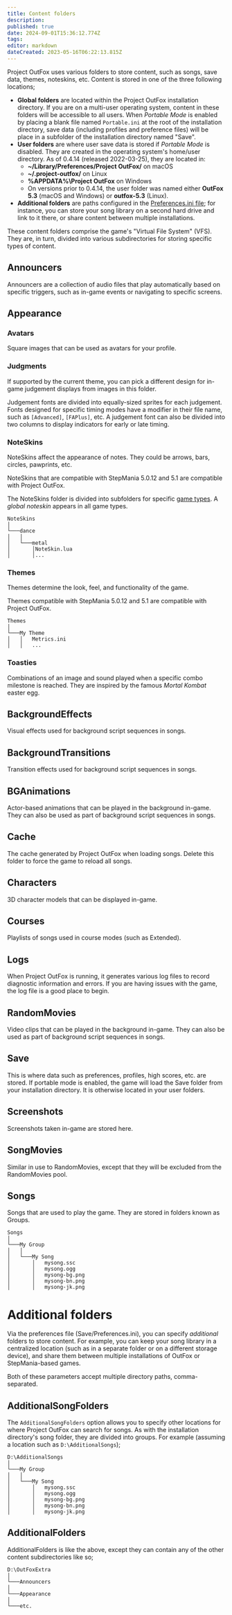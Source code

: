 ```yaml
---
title: Content folders
description: 
published: true
date: 2024-09-01T15:36:12.774Z
tags: 
editor: markdown
dateCreated: 2023-05-16T06:22:13.815Z
---
```


Project OutFox uses various folders to store content, such as songs, save data, themes, noteskins, etc. Content is stored in one of the three following locations;

* **Global folders** are located within the Project OutFox installation directory. If you are on a multi-user operating system, content in these folders will be accessible to all users. When _Portable Mode_ is enabled by placing a blank file named ``Portable.ini`` at the root of the installation directory, save data (including profiles and preference files) will be place in a subfolder of the installation directory named "Save".
* **User folders** are where user save data is stored if _Portable Mode_ is disabled. They are created in the operating system's home/user directory. As of 0.4.14 (released 2022-03-25), they are located in:
    * **~/Library/Preferences/Project OutFox/** on macOS
    * **~/.project-outfox/** on Linux
    * **%APPDATA%\Project OutFox** on Windows
    * On versions prior to 0.4.14, the user folder was named either **OutFox 5.3** (macOS and Windows) or **outfox-5.3** (Linux).
* **Additional folders** are paths configured in the [Preferences.ini file](/user-guide/config/preferences/#additionalfolders); for instance, you can store your song library on a second hard drive and link to it there, or share content between multiple installations.

These content folders comprise the game's "Virtual File System" (VFS). They are, in turn, divided into various subdirectories for storing specific types of content. 

## Announcers
Announcers are a collection of audio files that play automatically based on specific triggers, such as in-game events or navigating to specific screens.

## Appearance

### Avatars

Square images that can be used as avatars for your profile. 

### Judgments

If supported by the current theme, you can pick a different design for in-game judgement displays from images in this folder.

Judgement fonts are divided into equally-sized sprites for each judgement. Fonts designed for specific timing modes have a modifier in their file name, such as ``[Advanced]``, ``[FAPlus]``, etc. A judgement font can also be divided into two columns to display indicators for early or late timing.

### NoteSkins

NoteSkins affect the appearance of notes. They could be arrows, bars, circles, pawprints, etc. 

NoteSkins that are compatible with StepMania 5.0.12 and 5.1 are compatible with Project OutFox.

The NoteSkins folder is divided into subfolders for specific [game types](/user-guide/games/). A _global noteskin_ appears in all game types.

```
NoteSkins
│
└───dance
│   │   
│   └───metal
│       │NoteSkin.lua
│       │...
```

### Themes

Themes determine the look, feel, and functionality of the game. 

Themes compatible with StepMania 5.0.12 and 5.1 are compatible with Project OutFox.

```
Themes
│
└───My Theme
│   │   Metrics.ini
│   │   ...
```

### Toasties

Combinations of an image and sound played when a specific combo milestone is reached. They are inspired by the famous _Mortal Kombat_ easter egg.

## BackgroundEffects

Visual effects used for background script sequences in songs.

## BackgroundTransitions

Transition effects used for background script sequences in songs.

## BGAnimations

Actor-based animations that can be played in the background in-game. They can also be used as part of background script sequences in songs.

## Cache

The cache generated by Project OutFox when loading songs. Delete this folder to force the game to reload all songs.

## Characters

3D character models that can be displayed in-game.

## Courses

Playlists of songs used in course modes (such as Extended).

## Logs

When Project OutFox is running, it generates various log files to record diagnostic information and errors. If you are having issues with the game, the log file is a good place to begin.

## RandomMovies

Video clips that can be played in the background in-game. They can also be used as part of background script sequences in songs.

## Save

This is where data such as preferences, profiles, high scores, etc. are stored. If portable mode is enabled, the game will load the Save folder from your installation directory. It is otherwise located in your user folders.

## Screenshots

Screenshots taken in-game are stored here.

## SongMovies

Similar in use to RandomMovies, except that they will be excluded from the RandomMovies pool.

## Songs

Songs that are used to play the game. They are stored in folders known as Groups.

```
Songs
│
└───My Group
│   │   
│   └───My Song
│       │   mysong.ssc
│       │   mysong.ogg
│       │   mysong-bg.png
│       │   mysong-bn.png
│       │   mysong-jk.png
```

# Additional folders
Via the preferences file (Save/Preferences.ini), you can specify _additional_ folders to store content. For example, you can keep your song library in a centralized location (such as in a separate folder or on a different storage device), and share them between multiple installations of OutFox or StepMania-based games.

Both of these parameters accept multiple directory paths, comma-separated.

## AdditionalSongFolders
The ``AdditionalSongFolders`` option allows you to specify other locations for where Project OutFox can search for songs. As with the installation directory's song folder, they are divided into groups. For example (assuming a location such as ``D:\AdditionalSongs``);

```
D:\AdditionalSongs
│
└───My Group
│   │   
│   └───My Song
│       │   mysong.ssc
│       │   mysong.ogg
│       │   mysong-bg.png
│       │   mysong-bn.png
│       │   mysong-jk.png
```

## AdditionalFolders

AdditionalFolders is like the above, except they can contain any of the other content subdirectories like so;

```
D:\OutFoxExtra
│
└───Announcers
│   
└───Appearance
│   
└───etc.

```
